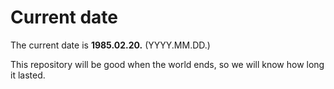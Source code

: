 # Current date

The current date is **1985.02.20.** (YYYY.MM.DD.)

This repository will be good when the world ends, so we will know how long it lasted.